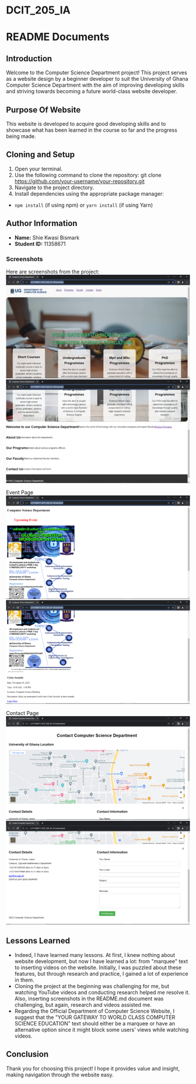 # DCIT_205_IA
# README Documents

## Introduction
Welcome to the Computer Science Department project! This project serves as a website design by a beginner developer to suit the University of Ghana Computer Science Department with the aim of improving developing skills and striving towards becoming a future world-class website developer.

## Purpose Of Website
This website is developed to acquire good developing skills and to showcase what has been learned in the course so far and the progress being made.

## Cloning and Setup
1. Open your terminal.
2. Use the following command to clone the repository:
git clone https://github.com/your-username/your-repository.git
3. Navigate to the project directory.
4. Install dependencies using the appropriate package manager:
- `npm install` (if using npm) or `yarn install` (if using Yarn)

## Author Information
- **Name:** Shie Kwasi Bismark
- **Student ID:** 11358671

### Screenshots
Here are screenshots from the project:
![Homepage](https://github.com/Bismark588/11358671-DCIT_205_IA/blob/main/Screenshot%20(55).png?raw=true)
![Homepage](https://github.com/Bismark588/11358671-DCIT_205_IA/blob/main/Screenshot%20(56).png?raw=true)

Event Page
![Eventpage](https://github.com/Bismark588/11358671-DCIT_205_IA/blob/main/Screenshot%20(60).png?raw=true)
![Eventpage](https://github.com/Bismark588/11358671-DCIT_205_IA/blob/main/Screenshot%20(61).png?raw=true)

Contact Page
![Contactpage](https://github.com/Bismark588/11358671-DCIT_205_IA/blob/main/Screenshot%20(62).png?raw=true)
![Contactpage](https://github.com/Bismark588/11358671-DCIT_205_IA/blob/main/Screenshot%20(63).png?raw=true)

## Lessons Learned
- Indeed, I have learned many lessons. At first, I knew nothing about website development, but now I have learned a lot: from "marquee" text to inserting videos on the website. Initially, I was puzzled about these features, but through research and practice, I gained a lot of experience in them.
- Cloning the project at the beginning was challenging for me, but watching YouTube videos and conducting research helped me resolve it. Also, inserting screenshots in the README.md document was challenging, but again, research and videos assisted me.
- Regarding the Official Department of Computer Science Website, I suggest that the "YOUR GATEWAY TO WORLD CLASS COMPUTER SCIENCE EDUCATION" text should either be a marquee or have an alternative option since it might block some users' views while watching videos.

## Conclusion
Thank you for choosing this project! I hope it provides value and insight, making navigation through the website easy.


